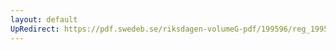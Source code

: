 ```yaml
---
layout: default
UpRedirect: https://pdf.swedeb.se/riksdagen-volumeG-pdf/199596/reg_199596/reg_199596_0077.pdf
---
```

